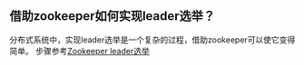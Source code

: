 ## 借助zookeeper如何实现leader选举？
分布式系统中，实现leader选举是一个复杂的过程，借助zookeeper可以使它变得简单。
步骤参考[Zookeeper leader选举](https://www.w3cschool.cn/zookeeper/zookeeper_leader_election.html)

